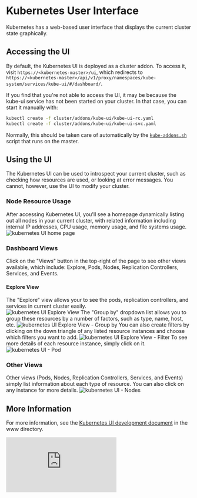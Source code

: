 # Kubernetes User Interface
Kubernetes has a web-based user interface that displays the current cluster state graphically. 

## Accessing the UI
By default, the Kubernetes UI is deployed as a cluster addon. To access it, visit `https://<kubernetes-master>/ui`, which redirects to `https://<kubernetes-master>/api/v1/proxy/namespaces/kube-system/services/kube-ui/#/dashboard/`.

If you find that you're not able to access the UI, it may be because the kube-ui service has not been started on your cluster. In that case, you can start it manually with:
```sh
kubectl create -f cluster/addons/kube-ui/kube-ui-rc.yaml
kubectl create -f cluster/addons/kube-ui/kube-ui-svc.yaml
```
Normally, this should be taken care of automatically by the [`kube-addons.sh`](http://releases.k8s.io/HEAD/docs/../cluster/saltbase/salt/kube-addons/kube-addons.sh) script that runs on the master.

## Using the UI
The Kubernetes UI can be used to introspect your current cluster, such as checking how resources are used, or looking at error messages. You cannot, however, use the UI to modify your cluster. 

### Node Resource Usage 
After accessing Kubernetes UI, you'll see a homepage dynamically listing out all nodes in your current cluster, with related information including internal IP addresses, CPU usage, memory usage, and file systems usage. 
![kubernetes UI home page](http://releases.k8s.io/HEAD/docs/k8s-ui-overview.png)

### Dashboard Views
Click on the "Views" button in the top-right of the page to see other views available, which include: Explore, Pods, Nodes, Replication Controllers, Services, and Events. 

#### Explore View 
The "Explore" view allows your to see the pods, replication controllers, and services in current cluster easily.  
![kubernetes UI Explore View](http://releases.k8s.io/HEAD/docs/k8s-ui-explore.png)
The "Group by" dropdown list allows you to group these resources by a number of factors, such as type, name, host, etc.
![kubernetes UI Explore View - Group by](http://releases.k8s.io/HEAD/docs/k8s-ui-explore-groupby.png)
You can also create filters by clicking on the down triangle of any listed resource instances and choose which filters you want to add.
![kubernetes UI Explore View - Filter](http://releases.k8s.io/HEAD/docs/k8s-ui-explore-filter.png)
To see more details of each resource instance, simply click on it.  
![kubernetes UI - Pod](http://releases.k8s.io/HEAD/docs/k8s-ui-explore-poddetail.png)

### Other Views
Other views (Pods, Nodes, Replication Controllers, Services, and Events) simply list information about each type of resource. You can also click on any instance for more details. 
![kubernetes UI - Nodes](http://releases.k8s.io/HEAD/docs/k8s-ui-nodes.png)

## More Information 
For more information, see the [Kubernetes UI development document](http://releases.k8s.io/HEAD/docs/../www/README.md) in the www directory.

[![Analytics](https://kubernetes-site.appspot.com/UA-36037335-10/GitHub/docs/ui.md?pixel)]()
